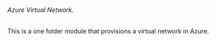 ###### Azure Virtual Network.
This is a one folder module that provisions a virtual network in Azure.
